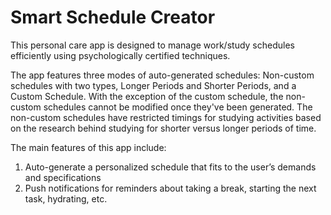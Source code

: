 # Smart Schedule Creator
This personal care app is designed to manage work/study schedules efficiently using psychologically certified techniques.

The app features three modes of auto-generated schedules: Non-custom schedules with two types, Longer Periods and Shorter Periods, and a Custom Schedule. With the exception of the custom schedule, the non-custom schedules cannot be modified once they've been generated. The non-custom schedules have restricted timings for studying activities based on the research behind studying for shorter versus longer periods of time. 

The main features of this app include: 

1. Auto-generate a personalized schedule that fits to the user’s demands and specifications
2. Push notifications for reminders about taking a break, starting the next task, hydrating, etc. 
